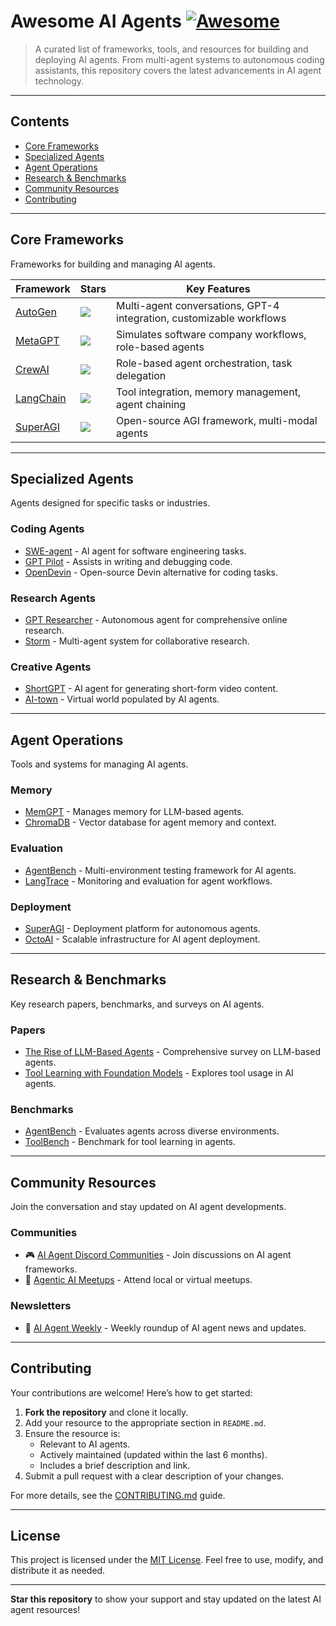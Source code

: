 # Awesome AI Agents [![Awesome](https://awesome.re/badge.svg)](https://awesome.re)

> A curated list of frameworks, tools, and resources for building and deploying AI agents. From multi-agent systems to autonomous coding assistants, this repository covers the latest advancements in AI agent technology.

---

## Contents
- [Core Frameworks](#core-frameworks)
- [Specialized Agents](#specialized-agents)
- [Agent Operations](#agent-operations)
- [Research & Benchmarks](#research--benchmarks)
- [Community Resources](#community-resources)
- [Contributing](#contributing)

---

## Core Frameworks
Frameworks for building and managing AI agents.

| Framework | Stars | Key Features | 
|-----------|-------|--------------|
| [AutoGen](https://github.com/microsoft/autogen) | ![](https://img.shields.io/github/stars/microsoft/autogen) | Multi-agent conversations, GPT-4 integration, customizable workflows |
| [MetaGPT](https://github.com/geekan/MetaGPT) | ![](https://img.shields.io/github/stars/geekan/MetaGPT) | Simulates software company workflows, role-based agents |
| [CrewAI](https://github.com/joaomdmoura/crewai) | ![](https://img.shields.io/github/stars/joaomdmoura/crewai) | Role-based agent orchestration, task delegation |
| [LangChain](https://github.com/langchain-ai/langchain) | ![](https://img.shields.io/github/stars/langchain-ai/langchain) | Tool integration, memory management, agent chaining |
| [SuperAGI](https://github.com/TransformerOptimus/SuperAGI) | ![](https://img.shields.io/github/stars/TransformerOptimus/SuperAGI) | Open-source AGI framework, multi-modal agents |

---

## Specialized Agents
Agents designed for specific tasks or industries.

### Coding Agents
- [SWE-agent](https://github.com/princeton-nlp/SWE-agent) - AI agent for software engineering tasks.
- [GPT Pilot](https://github.com/Pythagora-io/gpt-pilot) - Assists in writing and debugging code.
- [OpenDevin](https://github.com/OpenDevin/OpenDevin) - Open-source Devin alternative for coding tasks.

### Research Agents
- [GPT Researcher](https://github.com/assafelovic/gpt-researcher) - Autonomous agent for comprehensive online research.
- [Storm](https://github.com/storm-ai/storm) - Multi-agent system for collaborative research.

### Creative Agents
- [ShortGPT](https://github.com/RayVentura/ShortGPT) - AI agent for generating short-form video content.
- [AI-town](https://github.com/a16z-infra/ai-town) - Virtual world populated by AI agents.

---

## Agent Operations
Tools and systems for managing AI agents.

### Memory
- [MemGPT](https://github.com/cpacker/MemGPT) - Manages memory for LLM-based agents.
- [ChromaDB](https://github.com/chroma-core/chroma) - Vector database for agent memory and context.

### Evaluation
- [AgentBench](https://github.com/THUDM/AgentBench) - Multi-environment testing framework for AI agents.
- [LangTrace](https://github.com/langtrace/langtrace) - Monitoring and evaluation for agent workflows.

### Deployment
- [SuperAGI](https://github.com/TransformerOptimus/SuperAGI) - Deployment platform for autonomous agents.
- [OctoAI](https://github.com/octoml/octoai) - Scalable infrastructure for AI agent deployment.

---

## Research & Benchmarks
Key research papers, benchmarks, and surveys on AI agents.

### Papers
- [The Rise of LLM-Based Agents](https://arxiv.org/abs/2309.07864) - Comprehensive survey on LLM-based agents.
- [Tool Learning with Foundation Models](https://arxiv.org/abs/2304.08354) - Explores tool usage in AI agents.

### Benchmarks
- [AgentBench](https://github.com/THUDM/AgentBench) - Evaluates agents across diverse environments.
- [ToolBench](https://github.com/OpenBMB/ToolBench) - Benchmark for tool learning in agents.

---

## Community Resources
Join the conversation and stay updated on AI agent developments.

### Communities
- 🎮 [AI Agent Discord Communities](#) - Join discussions on AI agent frameworks.
- 📅 [Agentic AI Meetups](#) - Attend local or virtual meetups.

### Newsletters
- 📰 [AI Agent Weekly](#) - Weekly roundup of AI agent news and updates.

---

## Contributing
Your contributions are welcome! Here’s how to get started:

1. **Fork the repository** and clone it locally.
2. Add your resource to the appropriate section in `README.md`.
3. Ensure the resource is:
    - Relevant to AI agents.
    - Actively maintained (updated within the last 6 months).
    - Includes a brief description and link.
4. Submit a pull request with a clear description of your changes.

For more details, see the [CONTRIBUTING.md](docs/CONTRIBUTING.md) guide.

---

## License
This project is licensed under the [MIT License](LICENSE). Feel free to use, modify, and distribute it as needed.

---

**Star this repository** to show your support and stay updated on the latest AI agent resources!
